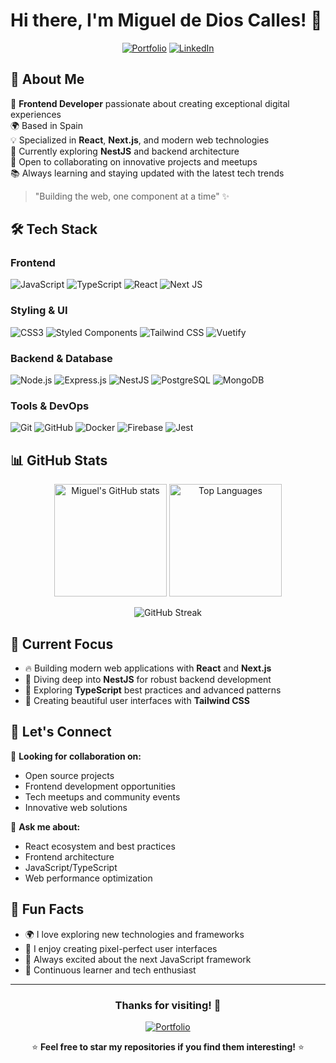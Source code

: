 # Hi there, I'm Miguel de Dios Calles! 👋

<div align="center">
  
[![Portfolio](https://img.shields.io/badge/Portfolio-migueldedioscalles.dev-blue?style=for-the-badge&logo=google-chrome&logoColor=white)](https://migueldedioscalles.dev)
[![LinkedIn](https://img.shields.io/badge/LinkedIn-Connect-blue?style=for-the-badge&logo=linkedin&logoColor=white)](https://linkedin.com/in/mddiosc)

</div>

## 💫 About Me

🚀 **Frontend Developer** passionate about creating exceptional digital experiences  
🌍 Based in Spain  
💡 Specialized in **React**, **Next.js**, and modern web technologies  
🎯 Currently exploring **NestJS** and backend architecture  
🤝 Open to collaborating on innovative projects and meetups  
📚 Always learning and staying updated with the latest tech trends

> "Building the web, one component at a time" ✨

## 🛠️ Tech Stack

### Frontend

![JavaScript](https://img.shields.io/badge/JavaScript-F7DF1E?style=for-the-badge&logo=javascript&logoColor=black)
![TypeScript](https://img.shields.io/badge/TypeScript-007ACC?style=for-the-badge&logo=typescript&logoColor=white)
![React](https://img.shields.io/badge/React-20232A?style=for-the-badge&logo=react&logoColor=61DAFB)
![Next JS](https://img.shields.io/badge/Next-black?style=for-the-badge&logo=next.js&logoColor=white)

### Styling & UI

![CSS3](https://img.shields.io/badge/CSS3-1572B6?style=for-the-badge&logo=css3&logoColor=white)
![Styled Components](https://img.shields.io/badge/styled--components-DB7093?style=for-the-badge&logo=styled-components&logoColor=white)
![Tailwind CSS](https://img.shields.io/badge/Tailwind_CSS-38B2AC?style=for-the-badge&logo=tailwind-css&logoColor=white)
![Vuetify](https://img.shields.io/badge/Vuetify-1867C0?style=for-the-badge&logo=vuetify&logoColor=white)

### Backend & Database

![Node.js](https://img.shields.io/badge/Node.js-43853D?style=for-the-badge&logo=node.js&logoColor=white)
![Express.js](https://img.shields.io/badge/Express.js-404D59?style=for-the-badge&logo=express&logoColor=white)
![NestJS](https://img.shields.io/badge/NestJS-E0234E?style=for-the-badge&logo=nestjs&logoColor=white)
![PostgreSQL](https://img.shields.io/badge/PostgreSQL-316192?style=for-the-badge&logo=postgresql&logoColor=white)
![MongoDB](https://img.shields.io/badge/MongoDB-4EA94B?style=for-the-badge&logo=mongodb&logoColor=white)

### Tools & DevOps

![Git](https://img.shields.io/badge/Git-F05032?style=for-the-badge&logo=git&logoColor=white)
![GitHub](https://img.shields.io/badge/GitHub-100000?style=for-the-badge&logo=github&logoColor=white)
![Docker](https://img.shields.io/badge/Docker-2496ED?style=for-the-badge&logo=docker&logoColor=white)
![Firebase](https://img.shields.io/badge/Firebase-FFCA28?style=for-the-badge&logo=firebase&logoColor=black)
![Jest](https://img.shields.io/badge/Jest-C21325?style=for-the-badge&logo=jest&logoColor=white)

## 📊 GitHub Stats

<div align="center">

<img height="180em" src="https://github-readme-stats.vercel.app/api?username=mddiosc&show_icons=true&theme=tokyonight&hide_border=true&count_private=true" alt="Miguel's GitHub stats" />
<img height="180em" src="https://github-readme-stats.vercel.app/api/top-langs/?username=mddiosc&layout=compact&theme=tokyonight&hide_border=true" alt="Top Languages" />

</div>

<div align="center">

![GitHub Streak](https://streak-stats.demolab.com/?user=mddiosc&theme=tokyonight&hide_border=true)

</div>

## 🎯 Current Focus

- 🔥 Building modern web applications with **React** and **Next.js**
- 🌱 Diving deep into **NestJS** for robust backend development
- 🚀 Exploring **TypeScript** best practices and advanced patterns
- 🎨 Creating beautiful user interfaces with **Tailwind CSS**

## 🤝 Let's Connect

💼 **Looking for collaboration on:**

- Open source projects
- Frontend development opportunities
- Tech meetups and community events
- Innovative web solutions

💬 **Ask me about:**

- React ecosystem and best practices
- Frontend architecture
- JavaScript/TypeScript
- Web performance optimization

## 🌟 Fun Facts

- 🌍 I love exploring new technologies and frameworks
- 🎨 I enjoy creating pixel-perfect user interfaces
- 🚀 Always excited about the next JavaScript framework
- 📖 Continuous learner and tech enthusiast

---

<div align="center">

### Thanks for visiting! 🙌

[![Portfolio](https://img.shields.io/badge/🌐_Portfolio-Visit-blue?style=for-the-badge)](https://migueldedioscalles.dev)

⭐ **Feel free to star my repositories if you find them interesting!** ⭐

</div>
